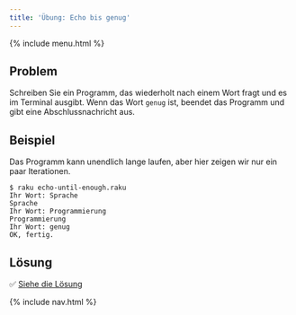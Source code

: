 ```yaml
---
title: 'Übung: Echo bis genug'
---
```


{% include menu.html %}

## Problem

Schreiben Sie ein Programm, das wiederholt nach einem Wort fragt und es im Terminal ausgibt. Wenn das Wort `genug` ist, beendet das Programm und gibt eine Abschlussnachricht aus.

## Beispiel

Das Programm kann unendlich lange laufen, aber hier zeigen wir nur ein paar Iterationen.
```console
$ raku echo-until-enough.raku
Ihr Wort: Sprache
Sprache
Ihr Wort: Programmierung
Programmierung
Ihr Wort: genug
OK, fertig.
```

## Lösung

✅ [Siehe die Lösung](solution)

{% include nav.html %}